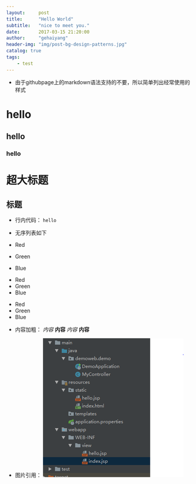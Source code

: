 ```yaml
---
layout:     post
title:      "Hello World"
subtitle:   "nice to meet you."
date:       2017-03-15 21:20:00
author:     "gehaiyang"
header-img: "img/post-bg-design-patterns.jpg"
catalog: true
tags:
    - test
---
```

* 由于githubpage上的markdown语法支持的不要，所以简单列出经常使用的样式
# hello
## hello
### hello

超大标题
===



标题
---


* 行内代码：
  `hello`


* 无序列表如下
* Red
* Green
* Blue

- Red
- Green
- Blue

+ Red
+ Green
+ Blue


* 内容加粗：
*内容*
**内容**
_内容_
__内容__


* 图片引用：
![这是张图片](/img/pringbootweb.png)